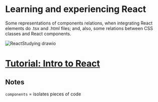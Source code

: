 # Learning and experiencing React

Some representations of components relations, when integrating React elements do .tsx and .html files; and, also, some relations between CSS classes and React components.

![ReactStudying drawio](https://user-images.githubusercontent.com/81485964/178539707-032b035d-59f7-4b7c-8c53-b0a93d5577c3.svg)

# [Tutorial: Intro to React](https://reactjs.org/tutorial/tutorial.html)

## Notes

`components` = isolates pieces of code
